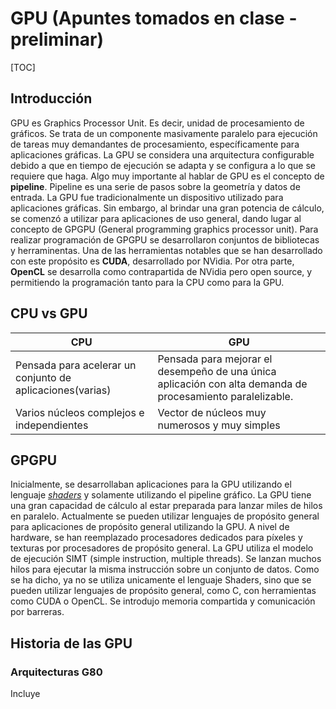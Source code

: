 # GPU (Apuntes tomados en clase - preliminar)

[TOC]

## Introducción

GPU es Graphics Processor Unit. Es decir, unidad de procesamiento de gráficos. Se trata de un componente masivamente paralelo para ejecución de tareas muy demandantes de procesamiento, específicamente para aplicaciones gráficas.
La GPU se considera una arquitectura configurable debido a que en tiempo de ejecución se adapta y se configura a lo que se requiere que haga.
Algo muy importante al hablar de GPU es el concepto de **pipeline**. Pipeline es una serie de pasos sobre la geometría y datos de entrada.
La GPU fue tradicionalmente un dispositivo utilizado para aplicaciones gráficas. Sin embargo, al brindar una gran potencia de cálculo, se comenzó a utilizar para aplicaciones de uso general, dando lugar al concepto de GPGPU (General programming graphics processor unit).
Para realizar programación de GPGPU se desarrollaron conjuntos de bibliotecas y herraminentas. 
Una de las herramientas notables que se han desarrollado con este propósito es **CUDA**, desarrollado por NVidia.
Por otra parte, **OpenCL** se desarrolla como contrapartida de NVidia pero open source, y permitiendo la programación tanto para la CPU como para la GPU.


## CPU vs GPU

|CPU | GPU|
|---|---|
|Pensada para acelerar un conjunto de aplicaciones(varias)| Pensada para mejorar el desempeño de una única aplicación con alta demanda de procesamiento paralelizable.
|Varios núcleos complejos e independientes|Vector de núcleos muy numerosos y muy simples|

## GPGPU

Inicialmente, se desarrollaban aplicaciones para la GPU utilizando el lenguaje [_shaders_](https://es.wikipedia.org/wiki/Shader) y solamente utilizando el pipeline gráfico.
La GPU tiene una gran capacidad de cálculo al estar preparada para lanzar miles de hilos en paralelo.
Actualmente se pueden utilizar lenguajes de propósito general para aplicaciones de propósito general utilizando la GPU.
A nivel de hardware, se han reemplazado procesadores dedicados para píxeles y texturas por procesadores de propósito general.
La GPU utiliza el modelo de ejecución SIMT (simple instruction, multiple threads). Se lanzan muchos hilos para ejecutar la misma instrucción sobre un conjunto de datos.
Como se ha dicho, ya no se utiliza unicamente el lenguaje Shaders, sino que se pueden utilizar lenguajes de propósito general, como C, con herramientas como CUDA o OpenCL.
Se introdujo memoria compartida y comunicación por barreras.

## Historia de las GPU

### Arquitecturas G80

Incluye 







